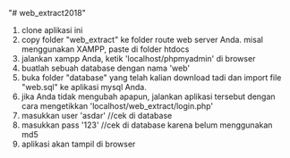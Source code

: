 "# web_extract2018" 
1. clone aplikasi ini
2. copy folder "web_extract" ke folder route web server Anda. misal menggunakan XAMPP, paste di folder htdocs
3. jalankan xampp Anda, ketik 'localhost/phpmyadmin' di browser
4. buatlah sebuah database dengan nama 'web'
5. buka folder "database" yang telah kalian download tadi dan import file "web.sql" ke aplikasi mysql Anda.
6. jika Anda tidak mengubah apapun, jalankan aplikasi tersebut dengan cara mengetikkan 'localhost/web_extract/login.php'
7. masukkan user 'asdar' //cek di database
8. masukkan pass '123' //cek di database karena belum menggunakan md5
9. aplikasi akan tampil di browser
